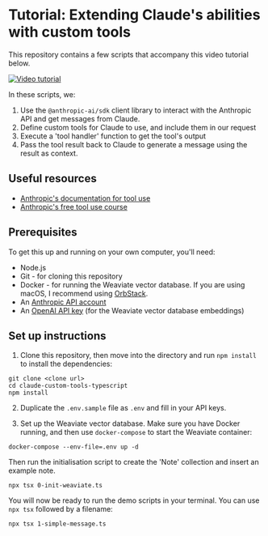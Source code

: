# Tutorial: Extending Claude's abilities with custom tools

This repository contains a few scripts that accompany this video tutorial below.

[![Video tutorial](https://img.youtube.com/vi/C-fyjyv7xpE/0.jpg)](https://www.youtube.com/watch?v=C-fyjyv7xpE)

In these scripts, we:
1. Use the `@anthropic-ai/sdk` client library to interact with the Anthropic API and get messages from Claude.
2. Define custom tools for Claude to use, and include them in our request
3. Execute a 'tool handler' function to get the tool's output
4. Pass the tool result back to Claude to generate a message using the result as context.

## Useful resources
- [Anthropic's documentation for tool use](https://docs.anthropic.com/en/docs/build-with-claude/tool-use#handling-tool-use-and-tool-result-content-blocks)
- [Anthropic's free tool use course](https://github.com/anthropics/courses/tree/master/ToolUse)

## Prerequisites

To get this up and running on your own computer, you'll need:
- Node.js
- Git - for cloning this repository
- Docker - for running the Weaviate vector database. If you are using macOS, I recommend using [OrbStack](https://orbstack.dev/).
- An [Anthropic API account](https://console.anthropic.com/)
- An [OpenAI API key](https://platform.openai.com/) (for the Weaviate vector database embeddings)

## Set up instructions
1. Clone this repository, then move into the directory and run `npm install` to install the dependencies:
```
git clone <clone url>
cd claude-custom-tools-typescript
npm install
```
2. Duplicate the `.env.sample` file as `.env` and fill in your API keys.

3. Set up the Weaviate vector database. Make sure you have Docker running, and then use `docker-compose` to start the Weaviate container:
```
docker-compose --env-file=.env up -d
```

Then run the initialisation script to create the 'Note' collection and insert an example note.

```
npx tsx 0-init-weaviate.ts
```

You will now be ready to run the demo scripts in your terminal. You can use `npx tsx` followed by a filename:
```
npx tsx 1-simple-message.ts
```
